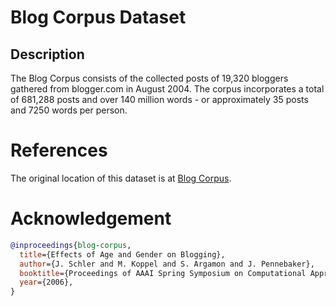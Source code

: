 # Blog Corpus Dataset

## Description

The Blog Corpus consists of the collected posts of 19,320 bloggers gathered from blogger.com in August 2004. The corpus incorporates a total of 681,288 posts and over 140 million words - or approximately 35 posts and 7250 words per person.


# References
The original location of this dataset is at
[Blog Corpus](https://www.kaggle.com/datasets/rtatman/blog-authorship-corpus).

# Acknowledgement

```bibtex
@inproceedings{blog-corpus,
  title={Effects of Age and Gender on Blogging},
  author={J. Schler and M. Koppel and S. Argamon and J. Pennebaker},
  booktitle={Proceedings of AAAI Spring Symposium on Computational Approaches for Analyzing Weblogs},
  year={2006},
}
```